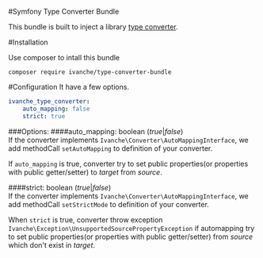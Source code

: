#Symfony Type Converter Bundle

This bundle is built to inject a library [type converter](https://github.com/ivanche/type-converter).

#Installation

Use composer to intall this bundle
```Shell
composer require ivanche/type-converter-bundle
```
 
#Configuration
It have a few options.
```YAML
ivanche_type_converter:
    auto_mapping: false
    strict: true
```

###Options:
####auto\_mapping: boolean (_true_|_false_)<br>
If the converter implements `Ivanche\Converter\AutoMappingInterface`, we add methodCall `setAutoMapping` to definition of your converter.

If `auto_mapping` is true, converter try to set public properties(or properties with public getter/setter) to _target_ 
from _source_.

####strict: boolean (_true_|_false_)<br>
If the converter implements `Ivanche\Converter\AutoMappingInterface`, we add methodCall `setStrictMode` to definition of your converter.

When `strict` is true, converter throw exception `Ivanche\Exception\UnsupportedSourcePropertyException` if automapping try to set public properties(or properties with public getter/setter) from _source_ which don't exist in _target_.